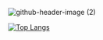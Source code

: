 ![github-header-image (2)](https://user-images.githubusercontent.com/96929412/233872896-2f903229-6050-491b-a35f-36341dff844c.png)


[![Top Langs](https://github-readme-stats.vercel.app/api/top-langs/?username=aminelkl)](https://github.com/aminelkl/github-readme-stats)
